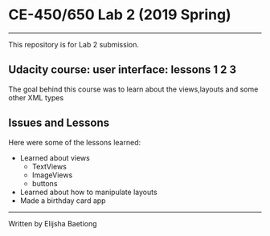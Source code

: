 # CE-450/650 Lab 2 (2019 Spring)
---
This repository is for Lab 2 submission.
 
## Udacity course: user interface: lessons 1 2 3
 
The goal behind this course was to learn about the views,layouts and some other XML types
 
## Issues and Lessons
 
Here were some of the lessons learned:
 
- Learned about views
  - TextViews
  - ImageViews
  - buttons
- Learned about how to manipulate layouts
- Made a birthday card app
 
---
Written by Elijsha Baetiong
